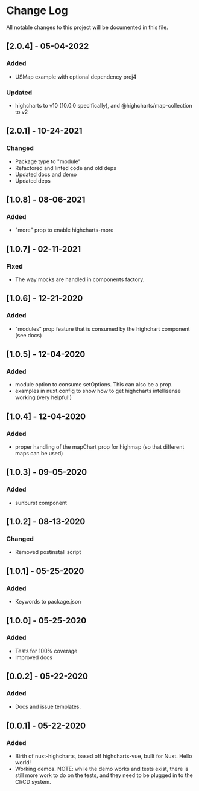 # Change Log
All notable changes to this project will be documented in this file.

## [2.0.4] - 05-04-2022
### Added
- USMap example with optional dependency proj4

### Updated
- highcharts to v10 (10.0.0 specifically), and @highcharts/map-collection to v2 

## [2.0.1] - 10-24-2021
### Changed
- Package type to "module"
- Refactored and linted code and old deps
- Updated docs and demo
- Updated deps

## [1.0.8] - 08-06-2021
### Added
- "more" prop to enable highcharts-more

## [1.0.7] - 02-11-2021
### Fixed
- The way mocks are handled in components factory. 

## [1.0.6] - 12-21-2020
### Added
- "modules" prop feature that is consumed by the highchart component (see docs)

## [1.0.5] - 12-04-2020
### Added
- module option to consume setOptions. This can also be a prop.
- examples in nuxt.config to show how to get highcharts intellisense working (very helpful!)

## [1.0.4] - 12-04-2020
### Added
- proper handling of the mapChart prop for highmap (so that different maps can be used)

## [1.0.3] - 09-05-2020
### Added
- sunburst component

## [1.0.2] - 08-13-2020
### Changed
- Removed postinstall script

## [1.0.1] - 05-25-2020
### Added
- Keywords to package.json

## [1.0.0] - 05-25-2020
### Added
- Tests for 100% coverage
- Improved docs

## [0.0.2] - 05-22-2020
### Added
- Docs and issue templates.

## [0.0.1] - 05-22-2020

### Added
- Birth of nuxt-highcharts, based off highcharts-vue, built for Nuxt. Hello world!
- Working demos. NOTE: while the demo works and tests exist, there is still more work to do on the tests, and they need to be plugged in to the CI/CD system. 